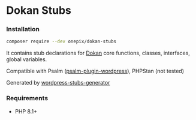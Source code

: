 # Dokan Stubs

### Installation

```bash
composer require --dev onepix/dokan-stubs
```

It contains stub declarations for [Dokan](https://wordpress.org/plugins/dokan-lite/) core functions, classes, interfaces, global variables.

Compatible with Psalm ([psalm-plugin-wordpress](https://github.com/psalm/psalm-plugin-wordpress)), PHPStan (not tested)

Generated by [wordpress-stubs-generator](https://github.com/0zd0/wordpress-stubs-generator)

### Requirements

- PHP 8.1+
